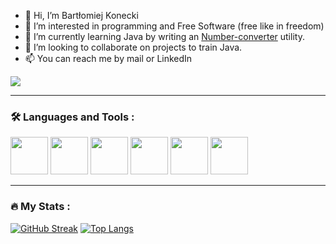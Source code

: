 - 👋 Hi, I’m Bartłomiej Konecki
- 👀 I’m interested in programming and Free Software (free like in freedom)
- 🌱 I’m currently learning Java by writing an [Number-converter](https://github.com/IQ8QI/Number-converter) utility.
- 💞️ I’m looking to collaborate on projects to train Java.
- 📫 You can reach me by mail or LinkedIn

<div>
  <a href="https://pl.linkedin.com/in/bart%C5%82omiej-konecki-39b002171">
    <img src=https://img.shields.io/badge/LinkedIn-blue?logo=linkedin&logoColor=white&style=for-the-badge>
  </a>
</div>

---

### :hammer_and_wrench: Languages and Tools :
<div>
  <img height=60 width=60 src="https://cdn.jsdelivr.net/gh/devicons/devicon/icons/debian/debian-plain-wordmark.svg"/>
  <img height=60 width=60 src="https://cdn.jsdelivr.net/gh/devicons/devicon/icons/java/java-original-wordmark.svg"/>
  <img height=60 width=60 src="https://cdn.jsdelivr.net/gh/devicons/devicon/icons/intellij/intellij-original-wordmark.svg"/>
  <img height=60 width=60 src="https://cdn.jsdelivr.net/gh/devicons/devicon/icons/html5/html5-plain-wordmark.svg"/>
  <img height=60 width=60 src="https://cdn.jsdelivr.net/gh/devicons/devicon/icons/css3/css3-plain-wordmark.svg"/>
  <img height=60 width=60 src="https://cdn.jsdelivr.net/gh/devicons/devicon/icons/microsoftsqlserver/microsoftsqlserver-plain-wordmark.svg" />
</div>

---
### :fire: My Stats :
[![GitHub Streak](https://streak-stats.demolab.com/?user=IQ8QI&theme=dark)](https://git.io/streak-stats)
[![Top Langs](https://github-readme-stats.vercel.app/api/top-langs/?username=IQ8QI&theme=dark)](https://github.com/anuraghazra/github-readme-stats)


<!---
IQ8QI/IQ8QI is a ✨ special ✨ repository because its `README.md` (this file) appears on your GitHub profile.
You can click the Preview link to take a look at your changes.
--->
